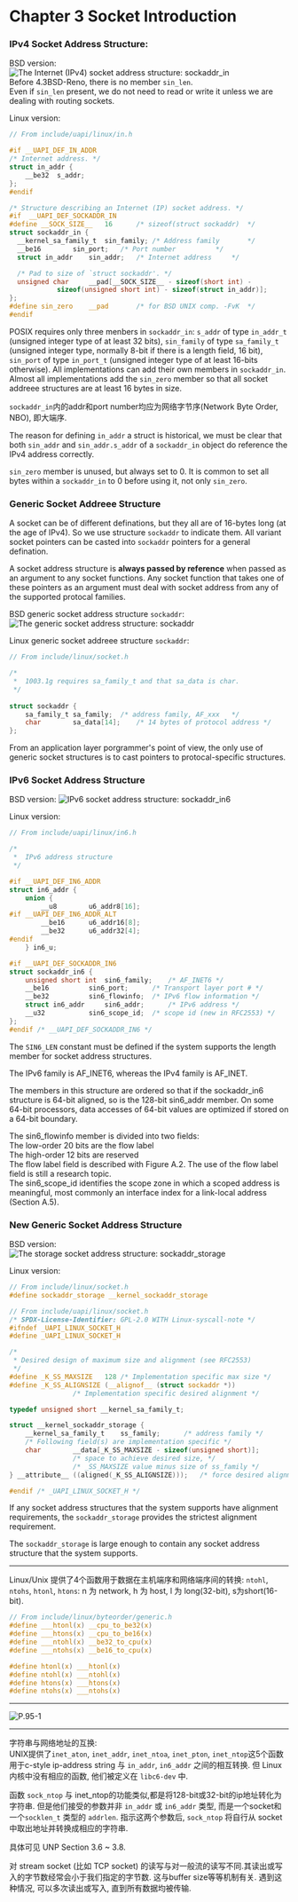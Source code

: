 # Chapter 3 Socket Introduction   
### IPv4 Socket Address Structure:
BSD version:   
![The Internet (IPv4) socket address structure: sockaddr_in](pics/3.1.png)   
Before 4.3BSD-Reno, there is no member `sin_len`.   
Even if `sin_len` present, we do not need to read or write it unless we are dealing with routing sockets.   

Linux version:   
``` c
// From include/uapi/linux/in.h

#if __UAPI_DEF_IN_ADDR
/* Internet address. */
struct in_addr {
	__be32	s_addr;
};
#endif

/* Structure describing an Internet (IP) socket address. */
#if  __UAPI_DEF_SOCKADDR_IN
#define __SOCK_SIZE__	16		/* sizeof(struct sockaddr)	*/
struct sockaddr_in {
  __kernel_sa_family_t	sin_family;	/* Address family		*/
  __be16		sin_port;	/* Port number			*/
  struct in_addr	sin_addr;	/* Internet address		*/

  /* Pad to size of `struct sockaddr'. */
  unsigned char		__pad[__SOCK_SIZE__ - sizeof(short int) -
			sizeof(unsigned short int) - sizeof(struct in_addr)];
};
#define sin_zero	__pad		/* for BSD UNIX comp. -FvK	*/
#endif
```   

POSIX requires only three menbers in `sockaddr_in`: `s_addr` of type `in_addr_t` (unsigned integer type of at least 32 bits), `sin_family` of type `sa_family_t` (unsigned integer type, normally 8-bit if there is a length field, 16 bit), `sin_port` of type `in_port_t` (unsigned integer type of at least 16-bits otherwise). All implementations can add their own members in `sockaddr_in`. Almost all implementations add the `sin_zero` member so that all socket addreee structures are at least 16 bytes in size.     

`sockaddr_in`内的addr和port number均应为网络字节序(Network Byte Order, NBO), 即大端序.   

The reason for defining `in_addr` a struct is historical, we must be clear that both `sin_addr` and `sin_addr.s_addr` of a `sockaddr_in` object do reference the IPv4 address correctly.   

`sin_zero` member is unused, but always set to 0. It is common to set all bytes within a `sockaddr_in` to 0 before using it, not only `sin_zero`.    

### Generic Socket Addreee Structure
A socket can be of different definations, but they all are of 16-bytes long (at the age of IPv4). So we use structure `sockaddr` to indicate them. All variant socket pointers can be casted into `sockaddr` pointers for a general defination.

A socket address structure is **always passed by reference** when passed as an argument to any socket functions. Any socket function that takes one of these pointers as an argument must deal with socket address from any of the supported protocal families.   

BSD generic socket address structure `sockaddr`:   
![The generic socket address structure: sockaddr](pics/3.3.png)   

Linux generic socket addreee structure `sockaddr`:
``` c
// From include/linux/socket.h

/*
 *	1003.1g requires sa_family_t and that sa_data is char.
 */
 
struct sockaddr {
	sa_family_t	sa_family;	/* address family, AF_xxx	*/
	char		sa_data[14];	/* 14 bytes of protocol address	*/
};
```

From an application layer porgrammer's point of view, the only use of generic socket structures is to cast pointers to protocal-specific structures.   


### IPv6 Socket Address Structure

BSD version:
![IPv6 socket address structure: sockaddr_in6](pics/3.4.png)   

Linux version:
``` c
// From include/uapi/linux/in6.h

/*
 *	IPv6 address structure
 */

#if __UAPI_DEF_IN6_ADDR
struct in6_addr {
	union {
		__u8		u6_addr8[16];
#if __UAPI_DEF_IN6_ADDR_ALT
		__be16		u6_addr16[8];
		__be32		u6_addr32[4];
#endif
	} in6_u;

#if __UAPI_DEF_SOCKADDR_IN6
struct sockaddr_in6 {
	unsigned short int	sin6_family;    /* AF_INET6 */
	__be16			sin6_port;      /* Transport layer port # */
	__be32			sin6_flowinfo;  /* IPv6 flow information */
	struct in6_addr		sin6_addr;      /* IPv6 address */
	__u32			sin6_scope_id;  /* scope id (new in RFC2553) */
};
#endif /* __UAPI_DEF_SOCKADDR_IN6 */
```   

The `SIN6_LEN` constant must be defined if the system supports the length member for socket address structures.   

The IPv6 family is AF_INET6, whereas the IPv4 family is AF_INET.   

The members in this structure are ordered so that if the sockaddr_in6 structure is 64-bit aligned, so is the 128-bit sin6_addr member. On some 64-bit processors, data accesses of 64-bit values are optimized if stored on a 64-bit boundary.   

The sin6_flowinfo member is divided into two fields:    
    The low-order 20 bits are the flow label   
    The high-order 12 bits are reserved     
The flow label field is described with Figure A.2. The use of the flow label field is still a research topic.   
The sin6_scope_id identifies the scope zone in which a scoped address is meaningful, most commonly an interface index for a link-local address (Section A.5).   

### New Generic Socket Address Structure
BSD version:   
![The storage socket address structure: sockaddr_storage](pics/3.5.png)   

Linux version:
``` c
// From include/linux/socket.h
#define sockaddr_storage __kernel_sockaddr_storage

// From include/uapi/linux/socket.h
/* SPDX-License-Identifier: GPL-2.0 WITH Linux-syscall-note */
#ifndef _UAPI_LINUX_SOCKET_H
#define _UAPI_LINUX_SOCKET_H

/*
 * Desired design of maximum size and alignment (see RFC2553)
 */
#define _K_SS_MAXSIZE	128	/* Implementation specific max size */
#define _K_SS_ALIGNSIZE	(__alignof__ (struct sockaddr *))
				/* Implementation specific desired alignment */

typedef unsigned short __kernel_sa_family_t;

struct __kernel_sockaddr_storage {
	__kernel_sa_family_t	ss_family;		/* address family */
	/* Following field(s) are implementation specific */
	char		__data[_K_SS_MAXSIZE - sizeof(unsigned short)];
				/* space to achieve desired size, */
				/* _SS_MAXSIZE value minus size of ss_family */
} __attribute__ ((aligned(_K_SS_ALIGNSIZE)));	/* force desired alignment */

#endif /* _UAPI_LINUX_SOCKET_H */
```   

If any socket address structures that the system supports have alignment requirements, the `sockaddr_storage` provides the strictest alignment requirement.   

The `sockaddr_storage` is large enough to contain any socket address structure that the system supports.   

----------
Linux/Unix 提供了4个函数用于数据在主机端序和网络端序间的转换: `ntohl`, `ntohs`, `htonl`, `htons`: n 为 network, h 为 host, l 为 long(32-bit), s为short(16-bit).
```c
// From include/linux/byteorder/generic.h
#define ___htonl(x) __cpu_to_be32(x)
#define ___htons(x) __cpu_to_be16(x)
#define ___ntohl(x) __be32_to_cpu(x)
#define ___ntohs(x) __be16_to_cpu(x)

#define htonl(x) ___htonl(x)
#define ntohl(x) ___ntohl(x)
#define htons(x) ___htons(x)
#define ntohs(x) ___ntohs(x)
```   

----------------
![P.95-1](pics/P.95-1.png)   

-------------
字符串与网络地址的互换:   
UNIX提供了`inet_aton`, `inet_addr`, `inet_ntoa`, `inet_pton`, `inet_ntop`这5个函数用于c-style ip-address string 与 `in_addr`, `in6_addr` 之间的相互转换. 但 Linux 内核中没有相应的函数, 他们被定义在 `libc6-dev` 中.   

函数 `sock_ntop` 与 inet_ntop的功能类似,都是将128-bit或32-bit的ip地址转化为字符串. 但是他们接受的参数并非 `in_addr` 或 `in6_addr` 类型, 而是一个socket和一个`socklen_t` 类型的 `addrlen`. 指示这两个参数后, `sock_ntop` 将自行从 socket 中取出地址并转换成相应的字符串.   

具体可见 UNP Section 3.6 ~ 3.8.   

对 stream socket (比如 TCP socket) 的读写与对一般流的读写不同.其读出或写入的字节数经常会小于我们指定的字节数. 这与buffer size等等机制有关. 遇到这种情况, 可以多次读出或写入, 直到所有数据均被传输.   

